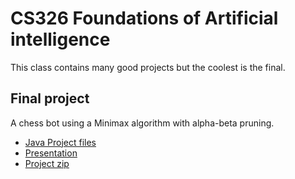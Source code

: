 # CS326 Foundations of Artificial intelligence
This class contains many good projects but the coolest is the final.

## Final project 
A chess bot using a Minimax algorithm with alpha-beta pruning.
- [Java Project files](minimaxChessFinal)
- [Presentation](Chess%20Minimax.pptx)
- [Project zip](minimaxChessFinal.zip)
